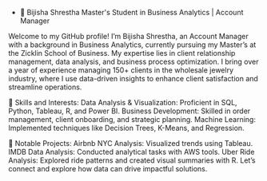 - 👋 Bijisha Shrestha
Master's Student in Business Analytics | Account Manager

Welcome to my GitHub profile! I’m Bijisha Shrestha, an Account Manager with a background in Business Analytics, currently pursuing my Master’s at the Zicklin School of Business. My expertise lies in client relationship management, data analysis, and business process optimization. I bring over a year of experience managing 150+ clients in the wholesale jewelry industry, where I use data-driven insights to enhance client satisfaction and streamline operations.

🔧 Skills and Interests:
Data Analysis & Visualization: Proficient in SQL, Python, Tableau, R, and Power BI.
Business Development: Skilled in order management, client onboarding, and strategic planning.
Machine Learning: Implemented techniques like Decision Trees, K-Means, and Regression.

💼 Notable Projects:
Airbnb NYC Analysis: Visualized trends using Tableau.
IMDB Data Analysis: Conducted analytical tasks with AWS tools.
Uber Ride Analysis: Explored ride patterns and created visual summaries with R.
Let’s connect and explore how data can drive impactful solutions. 
